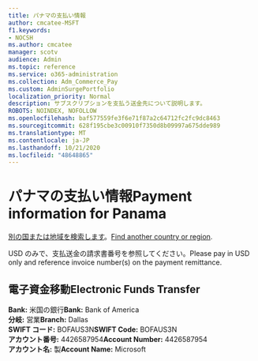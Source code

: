 ```yaml
---
title: パナマの支払い情報
author: cmcatee-MSFT
f1.keywords:
- NOCSH
ms.author: cmcatee
manager: scotv
audience: Admin
ms.topic: reference
ms.service: o365-administration
ms.collection: Adm_Commerce_Pay
ms.custom: AdminSurgePortfolio
localization_priority: Normal
description: サブスクリプションを支払う送金先について説明します。
ROBOTS: NOINDEX, NOFOLLOW
ms.openlocfilehash: baf577559fe3f6e71f87a2c64712fc2fc9dc8463
ms.sourcegitcommit: 628f195cbe3c00910f7350d8b09997a675dde989
ms.translationtype: MT
ms.contentlocale: ja-JP
ms.lasthandoff: 10/21/2020
ms.locfileid: "48648865"
---
```

# <a name="payment-information-for-panama"></a><span data-ttu-id="26f00-103">パナマの支払い情報</span><span class="sxs-lookup"><span data-stu-id="26f00-103">Payment information for Panama</span></span>

<span data-ttu-id="26f00-104">[別の国または地域を検索します](../billing-and-payments/pay-for-your-subscription.md)。</span><span class="sxs-lookup"><span data-stu-id="26f00-104">[Find another country or region](../billing-and-payments/pay-for-your-subscription.md).</span></span>

<span data-ttu-id="26f00-105">USD のみで、支払送金の請求書番号を参照してください。</span><span class="sxs-lookup"><span data-stu-id="26f00-105">Please pay in USD only and reference invoice number(s) on the payment remittance.</span></span>

## <a name="electronic-funds-transfer"></a><span data-ttu-id="26f00-106">電子資金移動</span><span class="sxs-lookup"><span data-stu-id="26f00-106">Electronic Funds Transfer</span></span>

<span data-ttu-id="26f00-107">**Bank:** 米国の銀行</span><span class="sxs-lookup"><span data-stu-id="26f00-107">**Bank:** Bank of America</span></span>   
<span data-ttu-id="26f00-108">**分岐:** 営業</span><span class="sxs-lookup"><span data-stu-id="26f00-108">**Branch:** Dallas</span></span>   
<span data-ttu-id="26f00-109">**SWIFT コード:** BOFAUS3N</span><span class="sxs-lookup"><span data-stu-id="26f00-109">**SWIFT Code:** BOFAUS3N</span></span>   
<span data-ttu-id="26f00-110">**アカウント番号:** 4426587954</span><span class="sxs-lookup"><span data-stu-id="26f00-110">**Account Number:** 4426587954</span></span>   
<span data-ttu-id="26f00-111">**アカウント名:** 製</span><span class="sxs-lookup"><span data-stu-id="26f00-111">**Account Name:** Microsoft</span></span>  